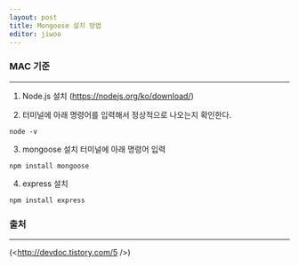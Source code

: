 ```yaml
---
layout: post
title: Mongoose 설치 방법
editor: jiwoo
---
```


### MAC 기준
***
1. Node.js 설치 (<https://nodejs.org/ko/download/>)

2. 터미널에 아래 명령어를 입력해서 정상적으로 나오는지 확인한다.
~~~
node -v
~~~

3. mongoose 설치 터미널에 아래 명령어 입력
~~~
npm install mongoose
~~~

4. express 설치
~~~
npm install express
~~~

### 출처
***
(<http://devdoc.tistory.com/5 />)
